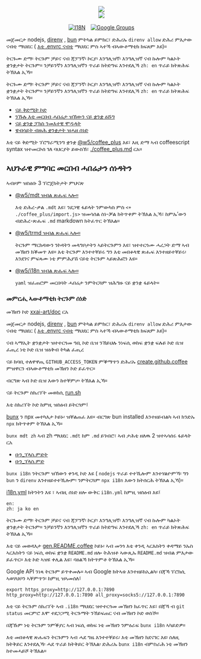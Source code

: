 <p align="center"><a href="https://xxai.art"><img src="https://cdn.jsdelivr.net/gh/xxai-art/doc/logo.svg"/></a><br/><a href="https://xxai.art"><img src="https://cdn.jsdelivr.net/gh/xxai-art/doc/xxai.svg"/></a></p><p align="center"><a href="https://github.com/xxai-art/doc#readme"><img alt="I18N" src="https://cdn.jsdelivr.net/gh/wactax/img/t.svg"/></a>　<a href="https://groups.google.com/u/0/g/xxai-art"><img alt="Google Groups" src="https://cdn.jsdelivr.net/gh/wactax/img/g-groups.svg"/></a></p>

መጀመርታ nodejs, [direnv](https://direnv.net) , [bun](https://github.com/oven-sh/bun) ምትካል ይምከር፣ ድሕሪኡ `direnv allow` ድሕሪ ምእታው ናብቲ ማህደር ( [እቲ .envrc ናብቲ](https://github.com/xxai-art/doc/blob/main/.envrc) ማህደር ምስ ኣተኻ ብኣውቶማቲክ ክፍጸም እዩ)።

ትርጉሙ ድማ፡ ትርጉም ቻይና ናብ ጃፓንኛ፡ ኮርያ፡ እንግሊዝኛ፡ እንግሊዝኛ ናብ ኩሎም ካልኦት ቋንቋታት ትርጉም። ንቻይንኛን እንግሊዝኛን ጥራይ ክትድግፍ እንተደሊኻ `zh: en` ጥራይ ክትጽሕፍ ትኽእል ኢኻ።

ትርጉሙ ድማ፡ ትርጉም ቻይና ናብ ጃፓንኛ፡ ኮርያ፡ እንግሊዝኛ፡ እንግሊዝኛ ናብ ኩሎም ካልኦት ቋንቋታት ትርጉም። ንቻይንኛን እንግሊዝኛን ጥራይ ክትድግፍ እንተደሊኻ `zh: en` ጥራይ ክትጽሕፍ ትኽእል ኢኻ።

* [ናይ ቅድሚት ኮድ](https://github.com/xxai-art/web)
* [ንኹሉ እቲ መርበብ ሓበሬታ ዝኸውን ናይ ቋንቋ ዕሹግ](https://github.com/xxai-art/web/tree/main/i18n)
* [ናይ ቋንቋ ፓክስ ንመእተዊ ሞዱላት](https://github.com/wacpkg/user/tree/main/ui.i18n)
* [ዌብሳይት ብዙሕ ቋንቋታት ዝሓዘ ሰነድ](https://github.com/xxai-doc)

እቲ ናይ ቅድሚት ፕሮግራሚንግ ቋንቋ [@w5/coffee_plus](http://npmjs.com/@w5/coffee_plus) እዩ፣ እዚ ድማ ኣብ coffeescript syntax ዝተመርኮሰ ገለ ባህርያት ይውስኽ፣ [./coffee_plus.md](./coffee_plus.md) ርአ።

## ኣህጉራዊ ምግባር መርበብ ሓበሬታን ሰነዳትን

ኣብዞም ዝስዕቡ 3 ፕሮጀክትታት ምህናጽ

* [@w5/mdt ዝብል ጽሑፍ ኣሎ።](https://www.npmjs.com/package/@w5/mdt)

  እቲ ድሕረ-ቃል `.mdt` እዩ፣ ንደጋዊ ፋይላት ንምውካስ ምስ `<+ ./coffee_plus/import.js>` ዝመሳሰል ስነ-ቓል ክትጥቀም ትኽእል ኢኻ፣ ከምኡ’ውን ብድሕረ-ጽሑፍ `.md` markdown ክትፈጥር ትኽእል።

* [@w5/trmd ዝብል ጽሑፍ ኣሎ።](https://www.npmjs.com/package/@w5/trmd)

  ትርጉም ማርክዳውን ንኮዳትን መላግቦታትን ኣይትርጉምን እዩ፣ ዝተተርጎሙ ሓረጋት ድማ ኣብ መኽዘን ክቕመጥ እዩ። እቲ ትርጉም እንተተቐይሩ ግን እቲ መበቆላዊ ጽሑፍ እንተዘይተቐይሩ፡ እንደገና ምፍጻሙ ነቲ ምምሕያሽ ናይቲ ትርጉም ኣይጽሕፎን እዩ።

* [@w5/i18n ዝብል ጽሑፍ ኣሎ።](https://www.npmjs.com/package/@w5/i18n)

  `yaml` ዝፈጠሮም መርበባት ሓበሬታ ንምትርጓም ዝሕግዙ ናይ ቋንቋ ፋይላት።

### መምርሒ ኣውቶማቲክ ትርጉም ሰነድ

መኽዘን ኮድ [xxai-art/doc](https://github.com/xxai-art/doc) ርአ

መጀመርታ nodejs, [direnv](https://direnv.net) , [bun](https://github.com/oven-sh/bun) ምትካል ይምከር፣ ድሕሪኡ `direnv allow` ድሕሪ ምእታው ናብቲ ማህደር ( [እቲ .envrc ናብቲ](https://github.com/xxai-art/doc/blob/main/.envrc) ማህደር ምስ ኣተኻ ብኣውቶማቲክ ክፍጸም እዩ)።

ናብ ኣማኢት ቋንቋታት ዝተተርጎመ ዓቢ ኮድ ቤዝ ንኸይህሉ ንነፍሲ ​​ወከፍ ቋንቋ ፍሉይ ኮድ ቤዝ ፈጢረ ነቲ ኮድ ቤዝ ዝዕቅብ ትካል ፈጢረ

ናይ ከባቢ ተለዋዋጢ `GITHUB_ACCESS_TOKEN` ምቕማጥን ድሕሪኡ [create.github.coffee](https://github.com/xxai-art/doc/blob/main/create.github.coffee) ምዝዋርን ብኣውቶማቲክ መኽዘን ኮድ ይፈጥር።

ብርግጽ ኣብ ኮድ ቤዝ እውን ከተቐምጦ ትኽእል ኢኻ።

ናይ ትርጉም ስክሪፕት መወከሲ [run.sh](https://github.com/xxai-art/doc/blob/main/run.sh)

እቲ ስክሪፕት ኮድ ከምዚ ዝስዕብ ይትርጎም፤

[bunx](https://bun.sh/docs/cli/bunx) ን npx መተካእታ ኮይኑ፡ ዝቐልጠፈ እዩ። ብርግጽ bun installed እንተዘይብልካ ኣብ ክንድኡ `npx` ክትጥቀም ትኽእል ኢኻ።

`bunx mdt zh` ኣብ zh ማህደር `.mdt` ከም `.md` ይገብሮ፣ ኣብ ታሕቲ ዘለዉ 2 ዝተኣሳሰሩ ፋይላት ርአ

* [ቡን_ፕላስ.ምድት](https://github.com/xxai-doc/zh/blob/main/coffee_plus.mdt)
* [ቡን_ፕላስ.ምድ](https://github.com/xxai-doc/zh/blob/main/coffee_plus.md)

`bunx i18n` ንትርጉም ዝኸውን ቀንዲ ኮድ እዩ ( `nodejs` ጥራይ ተተኺሎም እንተሃልዮምኻ፡ ግን `bun` ን `direnv` እንተዘይተተኺሎም፡ ንምትርጓም `npx i18n` እውን ክትሰርሕ ትኽእል ኢኻ)።

[i18n.yml](https://github.com/xxai-art/doc/blob/main/i18n.yml) ክትንትን እዩ ፣ ኣብዚ ሰነድ ዘሎ ውቅር `i18n.yml` ከምዚ ዝስዕብ እዩ፤

```
en:
zh: ja ko en
```

ትርጉሙ ድማ፡ ትርጉም ቻይና ናብ ጃፓንኛ፡ ኮርያ፡ እንግሊዝኛ፡ እንግሊዝኛ ናብ ኩሎም ካልኦት ቋንቋታት ትርጉም። ንቻይንኛን እንግሊዝኛን ጥራይ ክትድግፍ እንተደሊኻ `zh: en` ጥራይ ክትጽሕፍ ትኽእል ኢኻ።

እቲ ናይ መወዳእታ [gen.README.coffee](https://github.com/xxai-art/doc/blob/main/gen.README.coffee) ኮይኑ፡ ኣብ መንጎ እቲ ቀንዲ ኣርእስትን ቀዳማይ ንኡስ ኣርእስትን ናይ ነፍሲ ወከፍ ቋንቋ `README.md` ዘሎ ትሕዝቶ ኣውጺኡ `README.md` ዝብል ምእታው ይፈጥር። እቲ ኮድ ኣዝዩ ቀሊል እዩ፣ ባዕልኻ ክትጥምቶ ትኽእል ኢኻ።

Google API ንነጻ ትርጉም ይጥቀመሉ። ኣብ Google ክትኣቱ እንተዘይክኢልካ፡ በጃኻ ፕሮክሲ ኣወሃህቦን ኣቐምጥን፡ ከምዚ ዝኣመሰለ፤

```
export https_proxy=http://127.0.0.1:7890 http_proxy=http://127.0.0.1:7890 all_proxy=socks5://127.0.0.1:7890
```

እቲ ናይ ትርጉም ስክሪፕት ኣብ `.i18n` ማህደር ዝተተርጎመ መኽዘን ክፈጥር እዩ፣ በጃኻ ብ `git status` መርምሮ እሞ ተደጋጋሚ ትርጉማት ንኸይፍጠር ናብ መኽዘን ኮድ ወስኾ።

በጃኹም ነቲ ትርጉም ንምቕያር ኣብ ነፍሲ ወከፍ ነቲ መኽዘን ንምዕራፍ `bunx i18n` ኣካይድዎ።

እቲ መበቆላዊ ጽሑፍን ትርጉምን ኣብ ሓደ ግዜ እንተተቐይሩ፡ እቲ መኽዘን ክደናገር እዩ፡ ስለዚ ክትቅይር እንተደሊኻ፡ ሓደ ጥራይ ክትቅይር ትኽእል፡ ድሕሪኡ `bunx i18n` ብምስራሕ ነቲ መኽዘን ከተመሓይሾ ትኽእል።
